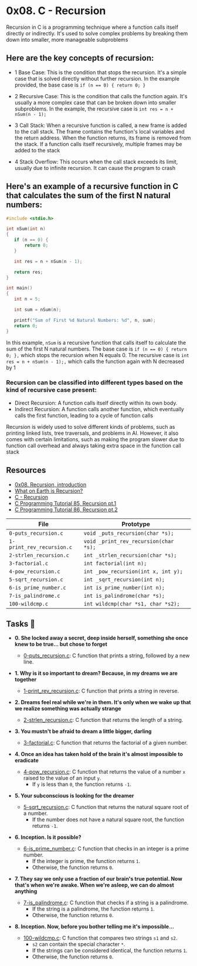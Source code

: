 # 0x08. C - Recursion

Recursion in C is a programming technique where a function calls itself directly or indirectly. It's used to solve complex problems by breaking them down into smaller, more manageable subproblems

## Here are the key concepts of recursion:

* 1 Base Case: This is the condition that stops the recursion. It's a simple case that is solved directly without further recursion. In the example provided, the base case is `if (n == 0) { return 0; }`

* 2 Recursive Case: This is the condition that calls the function again. It's usually a more complex case that can be broken down into smaller subproblems. In the example, the recursive case is `int res = n + nSum(n - 1);`

* 3 Call Stack: When a recursive function is called, a new frame is added to the call stack. The frame contains the function's local variables and the return address. When the function returns, its frame is removed from the stack. If a function calls itself recursively, multiple frames may be added to the stack

* 4 Stack Overflow: This occurs when the call stack exceeds its limit, usually due to infinite recursion. It can cause the program to crash

## Here's an example of a recursive function in C that calculates the sum of the first N natural numbers:

```c
#include <stdio.h> 

int nSum(int n) 
{ 
   if (n == 0) { 
       return 0; 
   } 

   int res = n + nSum(n - 1); 

   return res; 
} 

int main() 
{ 
   int n = 5; 

   int sum = nSum(n); 

   printf("Sum of First %d Natural Numbers: %d", n, sum); 
   return 0; 
}

```

In this example, `nSum` is a recursive function that calls itself to calculate the sum of the first N natural numbers. The base case is `if (n == 0) { return 0; },` which stops the recursion when N equals 0. The recursive case is `int res = n + nSum(n - 1);,` which calls the function again with N decreased by 1

### Recursion can be classified into different types based on the kind of recursive case present:

* Direct Recursion: A function calls itself directly within its own body.
* Indirect Recursion: A function calls another function, which eventually calls the first function, leading to a cycle of function calls

Recursion is widely used to solve different kinds of problems, such as printing linked lists, tree traversals, and problems in AI. However, it also comes with certain limitations, such as making the program slower due to function call overhead and always taking extra space in the function call stack

## Resources

* [0x08. Recursion, introduction](https://s3.amazonaws.com/alx-intranet.hbtn.io/uploads/misc/2021/1/2818ba6f14f644b871dcbd746925fa15b8cd5937.pdf?X-Amz-Algorithm=AWS4-HMAC-SHA256&X-Amz-Credential=AKIARDDGGGOUSBVO6H7D%2F20231115%2Fus-east-1%2Fs3%2Faws4_request&X-Amz-Date=20231115T190849Z&X-Amz-Expires=86400&X-Amz-SignedHeaders=host&X-Amz-Signature=08dc2141839e85363303d616e2dc0835cd187642af5e404dd306e5361dd9a73d)
* [What on Earth is Recursion?](https://www.youtube.com/watch?v=Mv9NEXX1VHc)
* [C - Recursion](https://www.tutorialspoint.com/cprogramming/c_recursion.htm)
* [C Programming Tutorial 85, Recursion pt.1](https://www.youtube.com/watch?v=XGxbXMP6k8k)
* [C Programming Tutorial 86, Recursion pt.2](https://www.youtube.com/watch?v=7XiIS6HobNs)


| File                      | Prototype                             |
| ------------------------- | ------------------------------------- |
| `0-puts_recursion.c`      | `void _puts_recursion(char *s);`      |
| `1-print_rev_recursion.c` | `void _print_rev_recursion(char *s);` |
| `2-strlen_recursion.c`    | `int _strlen_recursion(char *s);`     |
| `3-factorial.c`           | `int factorial(int n);`               |
| `4-pow_recursion.c`       | `int _pow_recursion(int x, int y);`   |
| `5-sqrt_recursion.c`      | `int _sqrt_recursion(int n);`         |
| `6-is_prime_number.c`     | `int is_prime_number(int n);`         |
| `7-is_palindrome.c`       | `int is_palindrome(char *s);`         |
| `100-wildcmp.c`           | `int wildcmp(char *s1, char *s2);`    |


## Tasks :page_with_curl:

* **0. She locked away a secret, deep inside herself, something she once knew to be true... but chose to forget**
  * [0-puts_recursion.c](./0-puts_recursion.c): C function that prints a string,
  followed by a new line.

* **1. Why is it so important to dream? Because, in my dreams we are together**
  * [1-print_rev_recursion.c](./1-print_rev_recursion.c): C function that prints
  a string in reverse.

* **2. Dreams feel real while we're in them. It's only when we wake up that we realize something was actually strange**
  * [2-strlen_recursion.c](./2-strlen_recursion.c): C function that returns the
  length of a string.

* **3. You mustn't be afraid to dream a little bigger, darling**
  * [3-factorial.c](./3-factorial.c): C function that returns the factorial of
  a given number.

* **4. Once an idea has taken hold of the brain it's almost impossible to eradicate**
  * [4-pow_recursion.c](./4-pow_recursion.c): C function that returns the value of
  a number `x` raised to the value of an input `y`.
    * If `y` is less than `0`, the function returns `-1`.

* **5. Your subconscious is looking for the dreamer**
  * [5-sqrt_recursion.c](./5-sqrt_recursion.c): C function that returns the natural square
  root of a number.
    * If the number does not have a natural square root, the function returns `-1`.

* **6. Inception. Is it possible?**
  * [6-is_prime_number.c](./6-is_prime_number.c): C function that checks in an
  integer is a prime number.
    * If the integer is prime, the function returns `1`.
    * Otherwise, the function returns `0`.

* **7. They say we only use a fraction of our brain's true potential. Now that's when we're awake. When we're asleep, we can do almost anything**
  * [7-is_palindrome.c](./7-is_palindrome.c): C function that checks if a string is
  a palindrome.
    * If the string is a palindrome, the function returns `1`.
    * Otherwise, the function returns `0`.

* **8. Inception. Now, before you bother telling me it's impossible...**
  * [100-wildcmp.c](./100-wildcmp.c): C function that compares two strings
  `s1` and `s2`.
    * `s2` can contain the special character `*`.
    * If the strings can be considered identical, the function returns `1`.
    * Otherwise, the function returns `0`.
